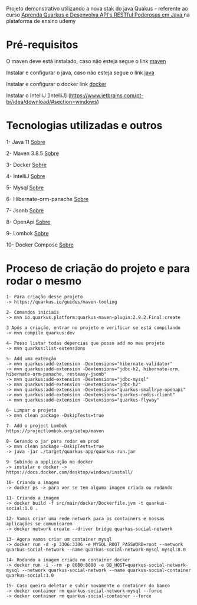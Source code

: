 Projeto demonstrativo utilizando a nova stak do java Quakus - referente ao curso [Aprenda Quarkus e Desenvolva API's RESTful Poderosas em Java
](https://www.udemy.com/course/aprenda-quarkus-e-desenvolva-apis-restful-poderosas-em-java/) na plataforma de ensino udemy

# Pré-requisitos

O maven deve está instalado, caso não esteja segue o link [maven](https://dicasdejava.com.br/como-instalar-o-maven-no-windows/)

Instalar e configurar o java, caso não esteja segue o link [java](https://medium.com/beelabacademy/configurando-vari%C3%A1veis-de-ambiente-java-home-e-maven-home-no-windows-e-unix-d9461f783c26)

Instalar e configurar o docker link [docker](https://docs.docker.com/desktop/windows/install/) 

Instalar o IntelliJ [IntelliJ] (https://www.jetbrains.com/pt-br/idea/download/#section=windows)

# Tecnologias utilizadas e outros

 1- Java 11 [Sobre](https://www.zup.com.br/blog/java-11-principais-novidades)
 
 2- Maven 3.8.5 [Sobre](https://www.dclick.com.br/2010/09/15/o-que-e-o-maven-e-seus-primeiros-passos-com-a-ferramenta/)
 
 3- Docker [Sobre](https://docs.docker.com/desktop/windows/install/)
 
 4- IntelliJ [Sobre](https://www.jetbrains.com/pt-br/idea/download/#section=windows)
 
 5- Mysql [Sobre](https://www.mysql.com/)
 
 6- Hibernate-orm-panache [Sobre](https://quarkus.io/guides/hibernate-orm-panache)
 
 7- Jsonb [Sobre](https://quarkus.io/guides/rest-json)
 
 8- OpenApi [Sobre](https://quarkus.io/guides/openapi-swaggerui)
 
 9- Lombok [Sobre](https://projectlombok.org/setup/maven)
 
 10- Docker Compose [Sobre](https://docs.docker.com/compose/)
 
 
# Proceso de criação do projeto e para rodar o mesmo
```
1- Para criação desse projeto
-> https://quarkus.io/guides/maven-tooling

2- Comandos iniciais
-> mvn io.quarkus.platform:quarkus-maven-plugin:2.9.2.Final:create

3 Após a criação, entrar no projeto e verificar se está compilando
-> mvn compile quarkus:dev

4- Posso listar todas depencias que posso add no meu projeto
-> mvn quarkus:list-extensions

5- Add uma extenção
-> mvn quarkus:add-extension -Dextensions="hibernate-validator"
-> mvn quarkus:add-extension -Dextensions="jdbc-h2, hibernate-orm, hibernate-orm-panache, resteasy-jsonb"
-> mvn quarkus:add-extension -Dextensions="jdbc-mysql" 
-> mvn quarkus:add-extension -Dextensions="jdbc-h2"
-> mvn quarkus:add-extension -Dextensions="quarkus-smallrye-openapi"
-> mvn quarkus:add-extension -Dextensions="quarkus-redis-client"
-> mvn quarkus:add-extension -Dextensions="quarkus-flyway"

6- Limpar o projeto
-> mvn clean package -DskipTests=true

7- Add o project Lombok
https://projectlombok.org/setup/maven

8- Gerando o jar para rodar em prod
-> mvn clean package -DskipTests=true
-> java -jar ./target/quarkus-app/quarkus-run.jar

9- Subindo a applicação no docker
-> instalar o docker -> https://docs.docker.com/desktop/windows/install/

10- Criando a imagem
-> docker ps -> para ver se tem alguma imagem criada ou rodando

11- Criando a imagem 
-> docker build -f src/main/docker/Dockerfile.jvm -t quarkus-social:1.0 .

12- Vamos criar uma rede network para os containers e nossas aplicações se comunicarem
-> docker network create --driver bridge quarkus-social-network

13- Agora vamos criar um container mysql
-> docker run -d -p 3306:3306 -e MYSQL_ROOT_PASSWORD=root --network quarkus-social-network --name quarkus-social-network-mysql mysql:8.0

14- Rodando a imagem criada no container docker
-> docker run -i --rm -p 8080:8080 -e DB_HOST=quarkus-social-network-mysql --network quarkus-social-network --name quarkus-social-container quarkus-social:1.0

15- Caso queira deletar e subir novamente o container do banco
-> docker container rm quarkus-social-network-mysql --force
-> docker container rm quarkus-social-container --force

```


